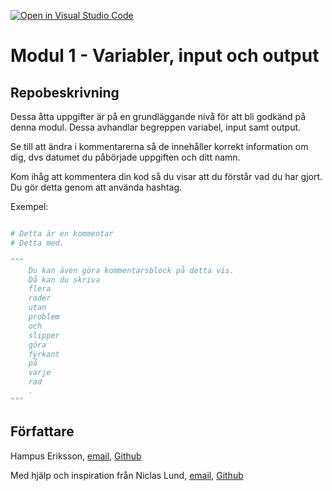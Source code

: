 [![Open in Visual Studio Code](https://classroom.github.com/assets/open-in-vscode-2e0aaae1b6195c2367325f4f02e2d04e9abb55f0b24a779b69b11b9e10269abc.svg)](https://classroom.github.com/online_ide?assignment_repo_id=20163558&assignment_repo_type=AssignmentRepo)
# Modul 1 - Variabler, input och output

## Repobeskrivning

Dessa åtta uppgifter är på en grundläggande nivå för att bli godkänd på denna modul. Dessa avhandlar begreppen variabel, input samt output.

Se till att ändra i kommentarerna så de innehåller korrekt information om dig, dvs datumet du påbörjade uppgiften och ditt namn.

Kom ihåg att kommentera din kod så du visar att du förstår vad du har gjort. Du gör detta genom att använda hashtag.

Exempel: 
```python

# Detta är en kommentar
# Detta med.

"""
    Du kan även göra kommentarsblock på detta vis.
    Då kan du skriva
    flera
    rader
    utan
    problem
    och
    slipper
    göra
    fyrkant
    på
    varje
    rad
    .
"""
```

## Författare
Hampus Eriksson, [email](hampus.eriksson@ntig.se), [Github](https://github.com/HampusEriksson)

Med hjälp och inspiration från Niclas Lund, [email](niclas.lund@ntig.se), [Github](https://github.com/ntinacklund)
